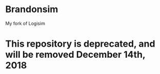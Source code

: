 Brandonsim
==========

My fork of Logisim

# This repository is deprecated, and will be removed December 14th, 2018
